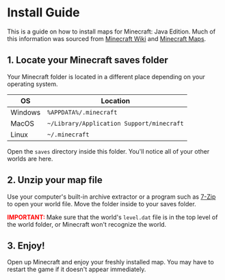 # Install Guide
This is a guide on how to install maps for Minecraft: Java Edition. Much of this information was sourced from [Minecraft Wiki](https://minecraft.wiki/w/Tutorial:Map_downloads) and [Minecraft Maps](https://www.minecraftmaps.com/how-to-install-minecraft-maps).

## 1. Locate your Minecraft saves folder
Your Minecraft folder is located in a different place depending on your operating system. 

|    OS   |                  Location                 |
|---------|-------------------------------------------|
| Windows | `%APPDATA%/.minecraft`                    |
|  MacOS  | `~/Library/Application Support/minecraft` |
|  Linux  | `~/.minecraft`                            |

Open the `saves` directory inside this folder. You'll notice all of your other worlds are here.

## 2. Unzip your map file
Use your computer's built-in archive extractor or a program such as [7-Zip](https://www.7-zip.org/) to open your world file. Move the folder inside to your saves folder.

<span style="color:red;font-weight:bold;">IMPORTANT: </span>
Make sure that the world's `level.dat` file is in the top level of the world folder, or Minecraft won't recognize the world. 

## 3. Enjoy!
Open up Minecraft and enjoy your freshly installed map. You may have to restart the game if it doesn't appear immediately. 